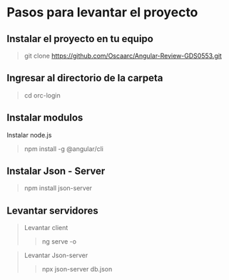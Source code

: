 # Pasos para levantar el proyecto
## Instalar el proyecto en tu equipo
> git clone https://github.com/Oscaarc/Angular-Review-GDS0553.git

## Ingresar al directorio de la carpeta
> cd orc-login

## Instalar modulos
Instalar node.js
> npm install -g @angular/cli

## Instalar Json - Server
> npm install json-server

## Levantar servidores
> Levantar client
>> ng serve -o

> Levantar Json-server
>> npx json-server db.json
